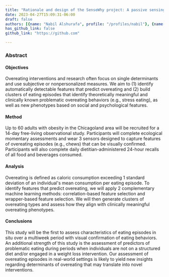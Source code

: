 ```yaml
---
title: "Rationale and design of the SenseWhy project: A passive sensing and ecological momentary assessment study on characteristics of overeating episodes"
date: 2023-04-27T15:09:31-06:00
draft: false
authors: [{name: "Nabil Alshurafa", profile: "/profiles/nabil"}, {name: "Tammy K Stump", profile: ""}, {name: "Christopher Romano", profile: "/profiles/chris"}, {name: "Angela F Pfammatter", profile: ""}, {name: "Annie W Lin", profile: ""}, {name: "Josiah Hester", profile: ""}, {name: "Donald Hedeker", profile: ""}, {name: "Evan Forman", profile: ""}, {name: "Bonnie Spring", profile: ""}]
has_github_link: false
github_link: "https://github.com"

---
```


### Abstract
#### Objectives
Overeating interventions and research often focus on single determinants and use subjective or nonpersonalized measures. We aim to (1) identify automatically detectable features that predict overeating and (2) build clusters of eating episodes that identify theoretically meaningful and clinically known problematic overeating behaviors (e.g., stress eating), as well as new phenotypes based on social and psychological features.
#### Method
Up to 60 adults with obesity in the Chicagoland area will be recruited for a 14-day free-living observational study. Participants will complete ecological momentary assessments and wear 3 sensors designed to capture features of overeating episodes (e.g., chews) that can be visually confirmed. Participants will also complete daily dietitian-administered 24-hour recalls of all food and beverages consumed.
#### Analysis
Overeating is defined as caloric consumption exceeding 1 standard deviation of an individual's mean consumption per eating episode. To identify features that predict overeating, we will apply 2 complementary machine learning methods: correlation-based feature selection and wrapper-based feature selection. We will then generate clusters of overeating types and assess how they align with clinically meaningful overeating phenotypes.
#### Conclusions
This study will be the first to assess characteristics of eating episodes in situ over a multiweek period with visual confirmation of eating behaviors. An additional strength of this study is the assessment of predictors of problematic eating during periods when individuals are not on a structured diet and/or engaged in a weight loss intervention. Our assessment of overeating episodes in real-world settings is likely to yield new insights regarding determinants of overeating that may translate into novel interventions.


<!-- ![Example image](/img/screen_detection_framework.png) -->





